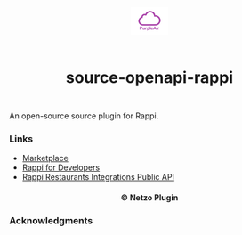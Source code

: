 <div align="center">
  <a href="https://netzo.io" target="_blank" >
    <img height="50" src="https://raw.githubusercontent.com/netzoio/netzo/main/plugins/sources/source-openapi-rappi/src/assets/icon.png" style="margin: 12px 0px" />
  </a>

  <h1 style="padding: 6px 0px 24px 0px">source-openapi-rappi</h1>
</div>

An open-source source plugin for Rappi.

### Links

- [Marketplace](https://app.netzo.io/marketplace/source-openapi-rappi)
- [Rappi for Developers](https://dev-portal.rappi.com/api/#rappi-api-v1-8-0)
- [Rappi Restaurants Integrations Public API](https://microservices.dev.rappi.com/api/v2/restaurants-integrations-public-api/docs.html)

<div align="center">
  <h4>© Netzo Plugin</h4>
</div>

### Acknowledgments
